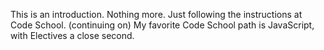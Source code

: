 This is an introduction. Nothing more. Just following the instructions at Code School.
(continuing on) My favorite Code School path is JavaScript, with Electives a close second.
